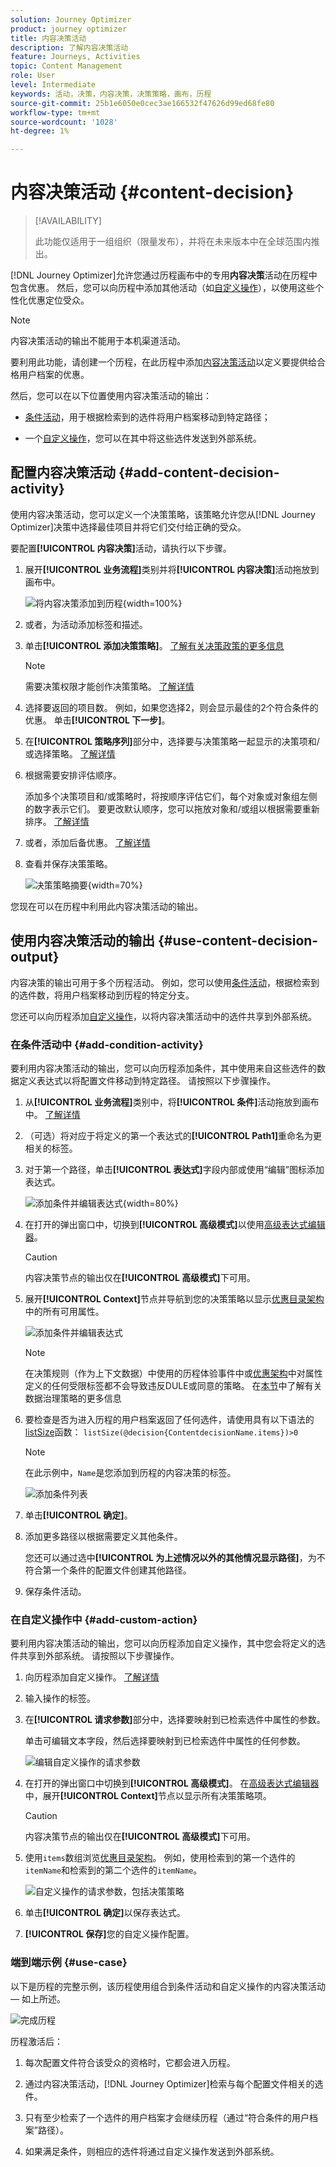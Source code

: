 ```yaml
---
solution: Journey Optimizer
product: journey optimizer
title: 内容决策活动
description: 了解内容决策活动
feature: Journeys, Activities
topic: Content Management
role: User
level: Intermediate
keywords: 活动，决策，内容决策，决策策略，画布，历程
source-git-commit: 25b1e6050e0cec3ae166532f47626d99ed68fe80
workflow-type: tm+mt
source-wordcount: '1028'
ht-degree: 1%

---
```


# 内容决策活动 {#content-decision}

>[!AVAILABILITY]
>
>此功能仅适用于一组组织（限量发布），并将在未来版本中在全球范围内推出。

[!DNL Journey Optimizer]允许您通过历程画布中的专用&#x200B;**内容决策**&#x200B;活动在历程中包含优惠。 然后，您可以向历程中添加其他活动（如[自定义操作](../action/about-custom-action-configuration.md)），以使用这些个性化优惠定位受众。

>[!NOTE]
>
>内容决策活动的输出不能用于本机渠道活动。

要利用此功能，请创建一个历程，在此历程中添加[内容决策活动](#add-content-decision-activity)以定义要提供给合格用户档案的优惠。

然后，您可以在以下位置使用内容决策活动的输出：

* [条件活动](#add-condition-activity)，用于根据检索到的选件将用户档案移动到特定路径；

* 一个[自定义操作](#add-custom-action)，您可以在其中将这些选件发送到外部系统。

## 配置内容决策活动 {#add-content-decision-activity}

使用内容决策活动，您可以定义一个决策策略，该策略允许您从[!DNL Journey Optimizer]决策中选择最佳项目并将它们交付给正确的受众。

<!--Their goal is to select the best offers for each profile, while the campaign/journey authoring allows you to indicate how the selected decision items should be presented, including which item attributes to be included in the message.-->

要配置&#x200B;**[!UICONTROL 内容决策]**&#x200B;活动，请执行以下步骤。

1. 展开&#x200B;**[!UICONTROL 业务流程]**&#x200B;类别并将&#x200B;**[!UICONTROL 内容决策]**&#x200B;活动拖放到画布中。

   ![将内容决策添加到历程](assets/journey-content-decision.png){width=100%}

1. 或者，为活动添加标签和描述。

1. 单击&#x200B;**[!UICONTROL 添加决策策略]**。 [了解有关决策政策的更多信息](../experience-decisioning/create-decision.md)

   >[!NOTE]
   >
   >需要决策权限才能创作决策策略。 [了解详情](../experience-decisioning/gs-experience-decisioning.md#steps)

1. 选择要返回的项目数。 例如，如果您选择2，则会显示最佳的2个符合条件的优惠。 单击&#x200B;**[!UICONTROL 下一步]**。

1. 在&#x200B;**[!UICONTROL 策略序列]**&#x200B;部分中，选择要与决策策略一起显示的决策项和/或选择策略。 [了解详情](../experience-decisioning/create-decision.md#select)

1. 根据需要安排评估顺序。

   添加多个决策项目和/或策略时，将按顺序评估它们，每个对象或对象组左侧的数字表示它们。 要更改默认顺序，您可以拖放对象和/或组以根据需要重新排序。 [了解详情](../experience-decisioning/create-decision.md#evaluation-order)

1. 或者，添加后备优惠。 [了解详情](../experience-decisioning/create-decision.md#fallback)

1. 查看并保存决策策略。

   ![决策策略摘要](assets/journey-content-decision-policy.png){width=70%}<!--reshoot or change screen-->

您现在可以在历程中利用此内容决策活动的输出。

## 使用内容决策活动的输出 {#use-content-decision-output}

内容决策的输出可用于多个历程活动。 例如，您可以使用[条件活动](#add-condition-activity)，根据检索到的选件数，将用户档案移动到历程的特定分支。

您还可以向历程添加[自定义操作](#add-custom-action)，以将内容决策活动中的选件共享到外部系统。

### 在条件活动中 {#add-condition-activity}

要利用内容决策活动的输出，您可以向历程添加条件，其中使用来自这些选件的数据定义表达式以将配置文件移动到特定路径。 请按照以下步骤操作。

1. 从&#x200B;**[!UICONTROL 业务流程]**&#x200B;类别中，将&#x200B;**[!UICONTROL 条件]**&#x200B;活动拖放到画布中。 [了解详情](condition-activity.md#add-condition-activity)

1. （可选）将对应于将定义的第一个表达式的&#x200B;**[!UICONTROL Path1]**&#x200B;重命名为更相关的标签。

1. 对于第一个路径，单击&#x200B;**[!UICONTROL 表达式]**&#x200B;字段内部或使用“编辑”图标添加表达式。

   ![添加条件并编辑表达式](assets/journey-content-decision-condition.png){width=80%}

1. 在打开的弹出窗口中，切换到&#x200B;**[!UICONTROL 高级模式]**&#x200B;以使用[高级表达式编辑器](expression/expressionadvanced.md)。

   >[!CAUTION]
   >
   >内容决策节点的输出仅在&#x200B;**[!UICONTROL 高级模式]**&#x200B;下可用。

1. 展开&#x200B;**[!UICONTROL Context]**&#x200B;节点并导航到您的决策策略以显示[优惠目录架构](../experience-decisioning/catalogs.md#access-catalog-schema)中的所有可用属性。

   ![添加条件并编辑表达式](assets/journey-content-decision-context.png)

   >[!NOTE]
   >
   >在决策规则（作为上下文数据）中使用的历程体验事件中或[优惠架构](../experience-decisioning/catalogs.md#access-catalog-schema)中对属性定义的任何受限标签都不会导致违反DULE或同意的策略。 在[本节](../action/action-privacy.md)中了解有关数据治理策略的更多信息

1. 要检查是否为进入历程的用户档案返回了任何选件，请使用具有以下语法的[listSize](functions/functionlistsize.md)函数： `listSize(@decision{ContentdecisionName.items})>0`

   >[!NOTE]
   >
   >在此示例中，`Name`是您添加到历程的内容决策的标签。

   ![添加条件列表](assets/journey-content-decision-condition-list.png)

1. 单击&#x200B;**[!UICONTROL 确定]**。

1. 添加更多路径以根据需要定义其他条件。

   您还可以通过选中&#x200B;**[!UICONTROL 为上述情况以外的其他情况显示路径]**，为不符合第一个条件的配置文件创建其他路径。<!--These profiles will then exit the journey if no other activity is added in that path.-->

1. 保存条件活动。

### 在自定义操作中 {#add-custom-action}

要利用内容决策活动的输出，您可以向历程添加自定义操作，其中您会将定义的选件共享到外部系统。 请按照以下步骤操作。

1. 向历程添加自定义操作。 [了解详情](../action/about-custom-action-configuration.md)

1. 输入操作的标签。

1. 在&#x200B;**[!UICONTROL 请求参数]**&#x200B;部分中，选择要映射到已检索选件中属性的参数。

   单击可编辑文本字段，然后选择要映射到已检索选件中属性的任何参数。

   ![编辑自定义操作的请求参数](assets/journey-content-decision-custom-action-param.png)

1. 在打开的弹出窗口中切换到&#x200B;**[!UICONTROL 高级模式]**。 在[高级表达式编辑器](expression/expressionadvanced.md)中，展开&#x200B;**[!UICONTROL Context]**&#x200B;节点以显示所有决策策略项。

   >[!CAUTION]
   >
   >内容决策节点的输出仅在&#x200B;**[!UICONTROL 高级模式]**&#x200B;下可用。

1. 使用`items`数组浏览[优惠目录架构](../experience-decisioning/catalogs.md#access-catalog-schema)。 例如，使用检索到的第一个选件的`itemName`和检索到的第二个选件的`itemName`。

   ![自定义操作的请求参数，包括决策策略](assets/journey-content-decision-custom-action-param-ex.png)

1. 单击&#x200B;**[!UICONTROL 确定]**&#x200B;以保存表达式。

1. **[!UICONTROL 保存]**&#x200B;您的自定义操作配置。

### 端到端示例 {#use-case}

以下是历程的完整示例，该历程使用组合到条件活动和自定义操作的内容决策活动 — 如上所述。

![完成历程](assets/journey-content-decision-full-journey.png)

<!--When all activities are properly configured and saved, [publish](publishing-the-journey.md) your journey.-->

历程激活后[](publishing-the-journey.md)：

<!--* Profiles who enter the journey and are eligible for at least one offer are targeted by the custom action.

* If no offer is returned for a profile, they are excluded from the custom action.-->

1. 每次配置文件符合该受众的资格时，它都会进入历程。

1. 通过内容决策活动，[!DNL Journey Optimizer]检索与每个配置文件相关的选件。

1. 只有至少检索了一个选件的用户档案才会继续历程（通过“符合条件的用户档案”路径）。

1. 如果满足条件，则相应的选件将通过自定义操作发送到外部系统。